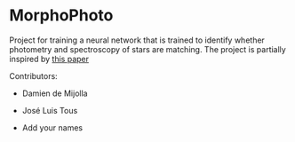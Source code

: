 # MorphoPhoto

Project for training a neural network that is trained to identify whether photometry and spectroscopy of stars are matching. The project is partially inspired by [this paper](https://www.youtube.com/watch?v=mL3CzZcBJZU)

Contributors:

* Damien de Mijolla

* José Luis Tous

* Add your names
